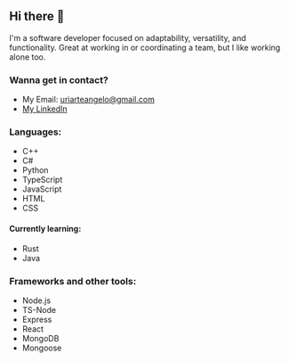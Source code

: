## Hi there 👋

I'm a software developer focused on adaptability, versatility, and functionality. Great at working in or coordinating a team, but I like working alone too.

### Wanna get in contact?
- My Email: uriarteangelo@gmail.com
- [My LinkedIn](https://www.linkedin.com/in/peterangelouriarte/)

### Languages:
- C++
- C#
- Python
- TypeScript
- JavaScript
- HTML
- CSS
#### Currently learning:
- Rust
- Java

### Frameworks and other tools:
- Node.js
- TS-Node
- Express
- React
- MongoDB
- Mongoose

<!--
**uriapete/uriapete** is a ✨ _special_ ✨ repository because its `README.md` (this file) appears on your GitHub profile.

Here are some ideas to get you started:

- 🔭 I’m currently working on ...
- 🌱 I’m currently learning ...
- 👯 I’m looking to collaborate on ...
- 🤔 I’m looking for help with ...
- 💬 Ask me about ...
- 📫 How to reach me: ...
- 😄 Pronouns: ...
- ⚡ Fun fact: ...
-->
